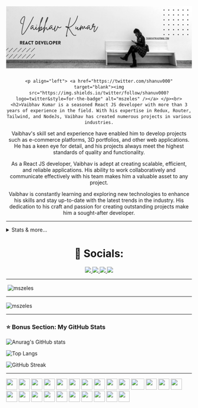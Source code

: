 
<div align="center"><h1 align="center"> 
	<img src="./cover.jpg">
</h1>
	
	<p align="left"> <a href="https://twitter.com/shanuv000" target="blank"><img src="https://img.shields.io/twitter/follow/shanuv000?logo=twitter&style=for-the-badge" alt="mszeles" /></a> </p><br>
	<h2>Vaibhav Kumar is a seasoned React JS developer with more than 3 years of experience in the field. With his expertise in Redux, Router, Tailwind, and NodeJs, Vaibhav has created numerous projects in various industries.

Vaibhav's skill set and experience have enabled him to develop projects such as e-commerce platforms, 3D portfolios, and other web applications. He has a keen eye for detail, and his projects always meet the highest standards of quality and functionality.

As a React JS developer, Vaibhav is adept at creating scalable, efficient, and reliable applications. His ability to work collaboratively and communicate effectively with his team makes him a valuable asset to any project. 

Vaibhav is constantly learning and exploring new technologies to enhance his skills and stay up-to-date with the latest trends in the industry. His dedication to his craft and passion for creating outstanding projects make him a sought-after developer.</h2>
	<br>
</div>
<hr/>
<details>
 <summary>Stats & more...</summary>

<h1 align="center"> 📊 Stats: </h1>

<p align="center">
  <a href="https://github.com/anuraghazra/github-readme-stats">
    <img src="https://github-readme-stats.vercel.app/api?username=shanuv000&show_icons=true&bg_color=0d1117&text_color=FFF&border_color=444" height="165">
  </a>
  <a href="https://github.com/anuraghazra/github-readme-stats">
    <img src="https://github-readme-stats.vercel.app/api/top-langs/?
username=shanuv000&layout=compact&bg_color=0d1117&text_color=FFF&border_color=444"  height="165">
  </a>
  <br>
 
</p>
<h1 align="center"> 🔥 Contributions: </h1>
<p align="center">
 
  <br>
  <a href="https://github.com/Ashutosh00710/github-readme-activity-graph">
    <img src="https://activity-graph.herokuapp.com/graph?username=shanuv000&theme=react-dark&hide_border=true">
  </a>
</p>

<h1 align="center"> 🔧 Skills & Tools: </h1>

<p align="center">
  <a href="https://www.typescriptlang.org/">
    <img src="https://img.shields.io/badge/typescript-3178C6?&style=for-the-badge&logo=typescript&logoColor=white">
  </a>
  <a href="https://golang.org/">
    <img src="https://img.shields.io/badge/golang-00ADD8?&style=for-the-badge&logo=go&logoColor=white">
  </a>
  <a href="https://www.rust-lang.org/">
    <img src="https://img.shields.io/badge/rust-000000?&style=for-the-badge&logo=rust&logoColor=white">
  </a>
  <a href="https://www.cplusplus.com/doc/tutorial/">
    <img src="https://img.shields.io/badge/C%2B%2B-00599C?style=for-the-badge&logo=C%2B%2B&logoColor=white">
  </a>
  <a href="https://html.com/">
    <img src="https://img.shields.io/badge/HTML-E34F26?style=for-the-badge&logo=HTML5&logoColor=white">
  </a>
  <a href="https://www.w3schools.com/css/">
    <img src="https://img.shields.io/badge/CSS-1572B6?style=for-the-badge&logo=CSS3&logoColor=white">
  </a>
  <a href="https://www.javascript.com/">
    <img src="https://img.shields.io/badge/JavaScript-323330?style=for-the-badge&logo=javascript&logoColor=F7DF1E">
  </a>
  <br>
  <a href="https://nodejs.org/en/">
    <img src="https://img.shields.io/badge/NODE.JS-339933?style=for-the-badge&logo=Node.js&logoColor=white">
  </a>
  <a href="https://www.json.org/json-en.html">
    <img src="https://img.shields.io/badge/JSON-000000?style=for-the-badge&logo=JSON&logoColor=white">
  </a>
  <a href="https://www.sublimetext.com/">
    <img src="https://img.shields.io/badge/sublime%20text-FF9800?&style=for-the-badge&logo=sublime-text&logoColor=white">
  </a>
  <a href="https://code.visualstudio.com/">
    <img src="https://img.shields.io/badge/VS%20Code-007ACC?&style=for-the-badge&logo=visual-studio-code&logoColor=white">
  </a>
  <a href="https://www.google.com/intl/en_in/chrome/">
    <img src="https://img.shields.io/badge/google%20chrome-4285F4?&style=for-the-badge&logo=google%20chrome&logoColor=white">
  </a>
  <a href="https://git-scm.com/">
    <img src="https://img.shields.io/badge/git-F05032?&style=for-the-badge&logo=git&logoColor=white">
  </a>
  <br>
  <a href="https://reactjs.org/">
    <img src="https://img.shields.io/badge/react-61DAFB?&style=for-the-badge&logo=react&logoColor=121212">
  </a>
  <a href="https://www.sqlite.org/index.html">
    <img src="https://img.shields.io/badge/sqlite-003B57?&style=for-the-badge&logo=sqlite&logoColor=white">
  </a>
  <a href="https://expressjs.com/">
    <img src="https://img.shields.io/badge/express.js-000000?&style=for-the-badge&logo=Express&logoColor=white">
  </a>
</p>
</details>
<h1 align="center"> 🤝 Socials: </h1>
  <p align="center">
    <a href="https://twitter.com/shanuv000">
      <img src="https://img.shields.io/badge/twitter-1DA1F2?&style=for-the-badge&logo=twitter&logoColor=white">
    </a>
    <a href="https://stackoverflow.com/users/story/14553594">
      <img src="https://img.shields.io/badge/stack%20overflow-F58025?&style=for-the-badge&logo=stack%20overflow&logoColor=white">
    </a>
    <a href="https://medium.com/@shanuvatika">
      <img src="https://img.shields.io/badge/medium-000000?&style=for-the-badge&logo=medium&logoColor=white">
    </a>
    <a href="https://www.linkedin.com/in/shanuv000/">
      <img src="https://img.shields.io/badge/linkedin-0A66C2?&style=for-the-badge&logo=linkedin&logoColor=white">
    </a>
  </p>
</h1>

<hr>
<p>&nbsp;<img align="center" src="https://github-readme-stats.vercel.app/api?username=shanuv000&show_icons=true&locale=en" alt="mszeles" /></p>
<hr>
<p><img align="center" src="https://github-readme-stats.vercel.app/api/top-langs?username=shanuv000&show_icons=true&locale=en&layout=compact" alt="mszeles" /></p>
<hr>

### ⭐️ Bonus Section: My GitHub Stats

![Anurag's GitHub stats](https://github-readme-stats.vercel.app/api?username=shanuv000&show_icons=true&theme=radical&count_private=true)

![Top Langs](https://github-readme-stats.vercel.app/api/top-langs/?username=shanuv000&layout=compact&theme=radical&langs_count=6)

![GitHub Streak](https://github-readme-streak-stats.herokuapp.com/?user=shanuv000&theme=radical)


<hr>
<a href="https://github.com/ESKYoung/shields-io-visitor-counter">

<a>
<div>
    <img src="https://cultofthepartyparrot.com/parrots/hd/githubparrot.gif" width="30" height="30"/>
    <img src="https://cultofthepartyparrot.com/flags/hd/indiaparrot.gif" width="30" height="30"/>
    <img src="https://cultofthepartyparrot.com/parrots/asyncparrot.gif" width="30" height="30"/>
    <img src="https://cultofthepartyparrot.com/parrots/exceptionallyfastparrot.gif" width="30" height="30"/>
    <img src="https://cultofthepartyparrot.com/parrots/hd/60fpsparrot.gif" width="30" height="30"/>
    <img src="https://cultofthepartyparrot.com/parrots/hd/jumpingparrot.gif" width="30" height="30"/>
    <img src="https://cultofthepartyparrot.com/parrots/hd/opensourceparrot.gif" width="30" height="30"/>
    <img src="https://cultofthepartyparrot.com/parrots/hd/dealwithitnowparrot.gif" width="30" height="30"/>
    <img src="https://cultofthepartyparrot.com/parrots/hd/hypnoparrotlight.gif" width="30" height="30"/>
    <img src="https://cultofthepartyparrot.com/parrots/databaseparrot.gif" width="30" height="30"/>
    <img src="https://cultofthepartyparrot.com/parrots/fixparrot.gif" width="36" height="30"/>
    <img src="https://cultofthepartyparrot.com/parrots/hd/laptop_parrot.gif" width="30" height="30"/>
    <img src="https://cultofthepartyparrot.com/parrots/hd/spinningparrot.gif" width="30" height="30"/>
    <img src="https://cultofthepartyparrot.com/parrots/hd/levitationparrot.gif" width="30" height="30"/>
    <img src="https://cultofthepartyparrot.com/parrots/hd/meldparrot.gif" width="30" height="30"/>
    <img src="https://cultofthepartyparrot.com/parrots/slomoparrot.gif" width="30" height="30"/>
    <img src="https://cultofthepartyparrot.com/parrots/hd/moonwalkingparrot.gif" width="30" height="30"/>
    <img src="https://cultofthepartyparrot.com/parrots/hd/stableparrot.gif" width="30" height="30"/>
    <img src="https://cultofthepartyparrot.com/parrots/hd/scienceparrot.gif" width="30" height="30"/>
    <img src="https://cultofthepartyparrot.com/parrots/hd/pirateparrot.gif" width="30" height="30"/>
    <img src="https://cultofthepartyparrot.com/parrots/hd/footballparrot.gif" width="30" height="30"/>
    <img src="https://cultofthepartyparrot.com/parrots/hd/illuminatiparrot.gif" width="30" height="30"/>
    <img src="https://cultofthepartyparrot.com/parrots/hd/hypnoparrotdark.gif" width="30" height="30"/>
    <img src="https://cultofthepartyparrot.com/parrots/hd/mustacheparrot.gif" width="30" height="30"/>

</div>
